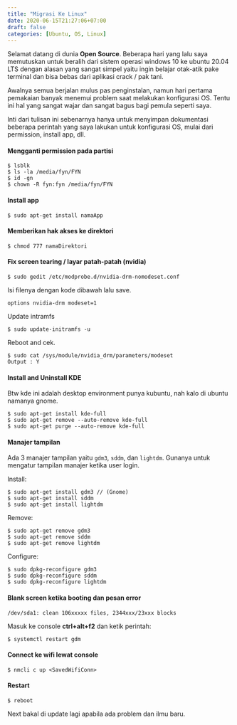 ```yaml
---
title: "Migrasi Ke Linux"
date: 2020-06-15T21:27:06+07:00
draft: false
categories: [Ubuntu, OS, Linux]
---
```


Selamat datang di dunia **Open Source**. Beberapa hari yang lalu saya memutuskan untuk beralih dari sistem operasi windows 10 ke ubuntu 20.04 LTS dengan alasan yang sangat simpel yaitu ingin belajar otak-atik pake terminal dan bisa bebas dari aplikasi crack / pak tani.

Awalnya semua berjalan mulus pas penginstalan, namun hari pertama pemakaian banyak menemui problem saat melakukan konfigurasi OS. Tentu ini hal yang sangat wajar dan sangat bagus bagi pemula seperti saya.

Inti dari tulisan ini sebenarnya hanya untuk menyimpan dokumentasi beberapa perintah yang saya lakukan untuk konfigurasi OS, mulai dari permission, install app, dll.

#### Mengganti permission pada partisi

```
$ lsblk
$ ls -la /media/fyn/FYN
$ id -gn
$ chown -R fyn:fyn /media/fyn/FYN
```

#### Install app

```
$ sudo apt-get install namaApp
```

#### Memberikan hak akses ke direktori

```
$ chmod 777 namaDirektori
```

#### Fix screen tearing / layar patah-patah (nvidia)

```
$ sudo gedit /etc/modprobe.d/nvidia-drm-nomodeset.conf
```

Isi filenya dengan kode dibawah lalu save.

```
options nvidia-drm modeset=1
```

Update intramfs

```
$ sudo update-initramfs -u
```

Reboot and cek.

```
$ sudo cat /sys/module/nvidia_drm/parameters/modeset
Output : Y
```

#### Install and Uninstall KDE

Btw kde ini adalah desktop environment punya kubuntu, nah kalo di ubuntu namanya gnome.

```
$ sudo apt-get install kde-full
$ sudo apt-get remove --auto-remove kde-full
$ sudo apt-get purge --auto-remove kde-full
```

#### Manajer tampilan

Ada 3 manajer tampilan yaitu `gdm3`, `sddm`, dan `lightdm`. Gunanya untuk mengatur tampilan manajer ketika user login.

Install:

```
$ sudo apt-get install gdm3 // (Gnome)
$ sudo apt-get install sddm
$ sudo apt-get install lightdm
```

Remove:

```
$ sudo apt-get remove gdm3
$ sudo apt-get remove sddm
$ sudo apt-get remove lightdm
```

Configure:

```
$ sudo dpkg-reconfigure gdm3
$ sudo dpkg-reconfigure sddm
$ sudo dpkg-reconfigure lightdm
```

#### Blank screen ketika booting dan pesan error
```
/dev/sda1: clean 106xxxxx files, 2344xxx/23xxx blocks
```

Masuk ke console **ctrl+alt+f2** dan ketik perintah:

```
$ systemctl restart gdm
```

#### Connect ke wifi lewat console

```
$ nmcli c up <SavedWifiConn>
```

#### Restart

```
$ reboot
```

Next bakal di update lagi apabila ada problem dan ilmu baru.